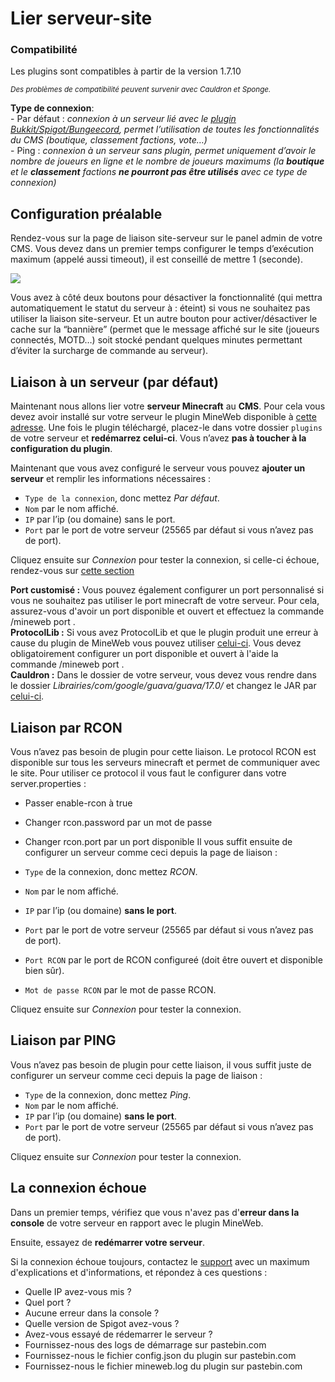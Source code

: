 # Lier serveur-site

<aside class="alert alert-warning">
  <h3>Compatibilité</h3>
  <p>Les plugins sont compatibles à partir de la version 1.7.10</p>
  <p><small><em>Des problèmes de compatibilité peuvent survenir avec Cauldron et Sponge.</em></small></p>
</aside>
<aside class="alert alert-info">
  <p><strong>Type de connexion</strong>:  <br>
  - Par défaut : <em>connexion à un serveur lié avec le <a href="https://docs.mineweb.org/files/mineweb_bridge-2.0.0.jar">plugin Bukkit/Spigot/Bungeecord</a>, permet l’utilisation de toutes les fonctionnalités du CMS (boutique, classement factions, vote…)</em> <br>
  - Ping : <em>connexion à un serveur sans plugin, permet uniquement d’avoir le nombre de joueurs en ligne et le nombre de joueurs maximums (la <strong>boutique</strong> et le <strong>classement</strong> factions <strong>ne pourront pas être utilisés</strong> avec ce type de connexion) </em></p>
</aside>

## Configuration préalable

Rendez-vous sur la page de liaison site-serveur sur le panel admin de votre CMS.
Vous devez dans un premier temps configurer le temps d’exécution maximum (appelé aussi timeout), il est conseillé de mettre 1 (seconde).

![](https://docs.mineweb.org/images/server_timeout.png)

<aside class="alert alert-info">
Vous avez à côté deux boutons pour désactiver la fonctionnalité (qui mettra automatiquement le statut du serveur à : éteint) si vous ne souhaitez pas utiliser la liaison site-serveur. Et un autre bouton pour activer/désactiver le cache sur la “bannière” (permet que le message affiché sur le site (joueurs connectés, MOTD…) soit stocké pendant quelques minutes permettant d’éviter la surcharge de commande au serveur).
</aside>

## Liaison à un serveur (par défaut)

Maintenant nous allons lier votre __serveur Minecraft__ au __CMS__. Pour cela vous devez avoir installé sur votre serveur le plugin MineWeb disponible à [cette adresse](https://docs.mineweb.org/files/mineweb_bridge-2.0.0.jar).
Une fois le plugin téléchargé, placez-le dans votre dossier `plugins` de votre serveur et __redémarrez celui-ci__.
Vous n’avez __pas à toucher à la configuration du plugin__.

Maintenant que vous avez configuré le serveur vous pouvez __ajouter un serveur__ et remplir les informations nécessaires :

- `Type de la connexion`, donc mettez _Par défaut_.
- `Nom` par le nom affiché.
- `IP` par l’ip (ou domaine) sans le port.
- `Port` par le port de votre serveur (25565 par défaut si vous n’avez pas de port).

Cliquez ensuite sur _Connexion_ pour tester la connexion, si celle-ci échoue, rendez-vous sur [cette section](https://docs.mineweb.org/#la-connexion-choue)

<aside class="alert alert-info">
<b>Port customisé :</b> Vous pouvez également configurer un port personnalisé si vous ne souhaitez pas utiliser le port minecraft de votre serveur. Pour cela, assurez-vous d'avoir un port disponible et ouvert et effectuez la commande /mineweb port <port>.
</aside>
<aside class="alert alert-info">
<b>ProtocolLib :</b> Si vous avez ProtocolLib et que le plugin produit une erreur à cause du plugin de MineWeb vous pouvez utiliser <a href="https://docs.mineweb.org/files/mineweb_bridge-2.0.0-no-injector.jar">celui-ci</a>. Vous devez obligatoirement configurer un port disponible et ouvert à l'aide la commande /mineweb port <port>.
</aside>
<aside class="alert alert-info">
<b>Cauldron :</b> Dans le dossier de votre serveur, vous devez vous rendre dans le dossier <em>Librairies/com/google/guava/guava/17.0/</em> et changez le JAR par <a href="https://docs.mineweb.org/files/guava-17.0.jar">celui-ci</a>.
</aside>

## Liaison par RCON

Vous n’avez pas besoin de plugin pour cette liaison. Le protocol RCON est disponible sur tous les serveurs minecraft et permet de communiquer avec le site. Pour utiliser ce protocol il vous faut le configurer dans votre server.properties :
- Passer enable-rcon à true
- Changer rcon.password par un mot de passe
- Changer rcon.port par un port disponible
Il vous suffit ensuite de configurer un serveur comme ceci depuis la page de liaison :

- `Type` de la connexion, donc mettez _RCON_.
- `Nom` par le nom affiché.
- `IP` par l’ip (ou domaine) __sans le port__.
- `Port` par le port de votre serveur (25565 par défaut si vous n’avez pas de port).
- `Port RCON` par le port de RCON configureé (doit être ouvert et disponible bien sûr).
- `Mot de passe RCON` par le mot de passe RCON.

Cliquez ensuite sur _Connexion_ pour tester la connexion.

## Liaison par PING

Vous n’avez pas besoin de plugin pour cette liaison, il vous suffit juste de configurer un serveur comme ceci depuis la page de liaison :

- `Type` de la connexion, donc mettez _Ping_.
- `Nom` par le nom affiché.
- `IP` par l’ip (ou domaine) __sans le port__.
- `Port` par le port de votre serveur (25565 par défaut si vous n’avez pas de port).

Cliquez ensuite sur _Connexion_ pour tester la connexion.

## La connexion échoue

Dans un premier temps, vérifiez que vous n'avez pas d'__erreur dans la console__ de votre serveur en rapport avec le plugin MineWeb.

Ensuite, essayez de __redémarrer votre serveur__.

Si la connexion échoue toujours, contactez le [support](http://mineweb.org/support) avec un maximum d'explications et d'informations, et répondez à ces questions :

- Quelle IP avez-vous mis ?
- Quel port ?
- Aucune erreur dans la console ?
- Quelle version de Spigot avez-vous ?
- Avez-vous essayé de rédemarrer le serveur ?
- Fournissez-nous des logs de démarrage sur pastebin.com
- Fournissez-nous le fichier config.json du plugin sur pastebin.com
- Fournissez-nous le fichier mineweb.log du plugin sur pastebin.com
